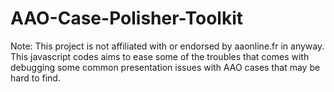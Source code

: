 # AAO-Case-Polisher-Toolkit
Note: This project is not affiliated with or endorsed by aaonline.fr in anyway. This javascript codes aims to ease some of the troubles that comes with debugging some common presentation issues with AAO cases that may be hard to find.

